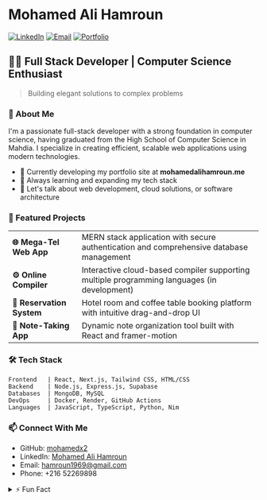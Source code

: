 # Mohamed Ali Hamroun

[![LinkedIn](https://img.shields.io/badge/LinkedIn-0077B5?style=for-the-badge&logo=linkedin&logoColor=white)](https://www.linkedin.com/in/mohamed-ali-hamroun-486573314/)
[![Email](https://img.shields.io/badge/Email-D14836?style=for-the-badge&logo=gmail&logoColor=white)](mailto:hamroun1969@gmail.com)
[![Portfolio](https://img.shields.io/badge/Portfolio-000000?style=for-the-badge&logo=About.me&logoColor=white)](https://mohamedalihamroun.me)

## 👨‍💻 Full Stack Developer | Computer Science Enthusiast

> Building elegant solutions to complex problems

### 🚀 About Me

I'm a passionate full-stack developer with a strong foundation in computer science, having graduated from the High School of Computer Science in Mahdia. I specialize in creating efficient, scalable web applications using modern technologies.

- 🔭 Currently developing my portfolio site at **mohamedalihamroun.me**
- 🌱 Always learning and expanding my tech stack
- 💬 Let's talk about web development, cloud solutions, or software architecture

### 💼 Featured Projects

<table>
  <tr>
    <td><b>🌐 Mega-Tel Web App</b></td>
    <td>MERN stack application with secure authentication and comprehensive database management</td>
  </tr>
  <tr>
    <td><b>⚙️ Online Compiler</b></td>
    <td>Interactive cloud-based compiler supporting multiple programming languages (in development)</td>
  </tr>
  <tr>
    <td><b>🏨 Reservation System</b></td>
    <td>Hotel room and coffee table booking platform with intuitive drag-and-drop UI</td>
  </tr>
  <tr>
    <td><b>📝 Note-Taking App</b></td>
    <td>Dynamic note organization tool built with React and framer-motion</td>
  </tr>
</table>

### 🛠️ Tech Stack

```
Frontend   | React, Next.js, Tailwind CSS, HTML/CSS
Backend    | Node.js, Express.js, Supabase
Databases  | MongoDB, MySQL
DevOps     | Docker, Render, GitHub Actions
Languages  | JavaScript, TypeScript, Python, Nim
```

### 📫 Connect With Me

- GitHub: [mohamedx2](https://github.com/mohamedx2/)
- LinkedIn: [Mohamed Ali Hamroun](https://www.linkedin.com/in/mohamed-ali-hamroun-486573314/)
- Email: hamroun1969@gmail.com
- Phone: +216 52269898

<details>
<summary>⚡ Fun Fact</summary>
<br>
I'm a proud member of the Java Haters Club! 😅
</details>
